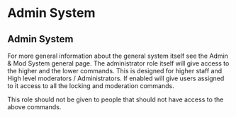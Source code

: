 # Admin System

## Admin System

For more general information about the general system itself see the Admin & Mod System general page. The administrator role itself will give access to the higher and the lower commands. This is designed for higher staff and High level moderators / Administrators. If enabled will give users assigned to it access to all the locking and moderation commands.

This role should not be given to people that should not have access to the above commands.

